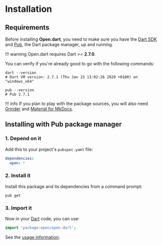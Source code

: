 # Installation

## Requirements
Before installing **Open.dart**, you need to make sure you have the [Dart SDK](https://dart.dev/tools/sdk)
and [Pub](https://dart.dev/tools/pub), the Dart package manager, up and running.

!!! warning
    Open.dart requires Dart >= **2.7.0**.

You can verify if you're already good to go with the following commands:

```shell
dart --version
# Dart VM version: 2.7.1 (Thu Jan 23 13:02:26 2020 +0100) on "windows_x64"

pub --version
# Pub 2.7.1
```

!!! info
    If you plan to play with the package sources, you will also need
    [Grinder](https://google.github.io/grinder.dart) and [Material for MkDocs](https://squidfunk.github.io/mkdocs-material).

## Installing with Pub package manager

### 1. Depend on it
Add this to your project's `pubspec.yaml` file:

```yaml
dependencies:
  open: *
```

### 2. Install it
Install this package and its dependencies from a command prompt:

```shell
pub get
```

### 3. Import it
Now in your [Dart](https://dart.dev) code, you can use:

```dart
import 'package:open/open.dart';
```

See the [usage information](usage/api.md).
